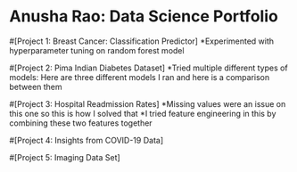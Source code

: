 # Anusha Rao: Data Science Portfolio


#[Project 1: Breast Cancer: Classification Predictor]
*Experimented with hyperparameter tuning on random forest model

#[Project 2: Pima Indian Diabetes Dataset]
*Tried multiple different types of models: Here are three different models I ran and here is a comparison between them

#[Project 3: Hospital Readmission Rates]
*Missing values were an issue on this one so this is how I solved that
*I tried feature engineering in this by combining these two features together

#[Project 4: Insights from COVID-19 Data]


#[Project 5: Imaging Data Set]
